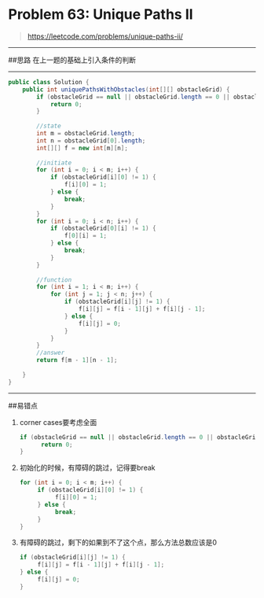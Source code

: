 # Problem 63: Unique Paths II

> https://leetcode.com/problems/unique-paths-ii/

-------------------------------
##思路
在上一题的基础上引入条件的判断

-----------------
```java
public class Solution {
    public int uniquePathsWithObstacles(int[][] obstacleGrid) {
        if (obstacleGrid == null || obstacleGrid.length == 0 || obstacleGrid[0].length == 0) {
            return 0;
        }
        
        //state
        int m = obstacleGrid.length;
        int n = obstacleGrid[0].length;
        int[][] f = new int[m][n];
        
        //initiate
        for (int i = 0; i < m; i++) {
            if (obstacleGrid[i][0] != 1) {
                f[i][0] = 1;
            } else {
                break;
            }
        }
        for (int i = 0; i < n; i++) {
            if (obstacleGrid[0][i] != 1) {
                f[0][i] = 1;
            } else {
                break;
            }
        }
        
        //function
        for (int i = 1; i < m; i++) {
            for (int j = 1; j < n; j++) {
                if (obstacleGrid[i][j] != 1) {
                    f[i][j] = f[i - 1][j] + f[i][j - 1];
                } else {
                    f[i][j] = 0;
                }
            }
        }
        //answer
        return f[m - 1][n - 1];
        
    }
}
```
-------------------------------
##易错点

1. corner cases要考虑全面
   ```java
   if (obstacleGrid == null || obstacleGrid.length == 0 || obstacleGrid[0].length == 0) {
         return 0;
   }
   ```
2. 初始化的时候，有障碍的跳过，记得要break
   ```java
   for (int i = 0; i < m; i++) {
        if (obstacleGrid[i][0] != 1) {
             f[i][0] = 1;
        } else {
             break;
        }
   }
   ```
3. 有障碍的跳过，剩下的如果到不了这个点，那么方法总数应该是0
   ```java
   if (obstacleGrid[i][j] != 1) {
        f[i][j] = f[i - 1][j] + f[i][j - 1];
   } else {
        f[i][j] = 0;
   }
   ```



























